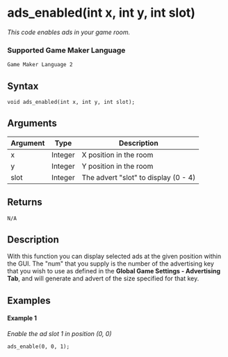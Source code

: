 # ads_enabled(int x, int y, int slot)

*This code enables ads in your game room.*

### Supported Game Maker Language
`Game Maker Language 2`

## Syntax

```
void ads_enabled(int x, int y, int slot);
```

## Arguments

|Argument|Type   |Description                         |
|--------|-------|------------------------------------|
|x       |Integer|X position in the room              |
|y       |Integer|Y position in the room              |
|slot    |Integer|The advert "slot" to display (0 - 4)|

## Returns

```
N/A
```

## Description

With this function you can display selected ads at the given position within the GUI. The "num" that you supply is the number of the advertising key that you wish to use as defined in the **Global Game Settings - Advertising Tab**, and will generate and advert of the size specified for that key.

## Examples

#### Example 1

*Enable the ad slot 1 in position (0, 0)*
```
ads_enable(0, 0, 1);
```
